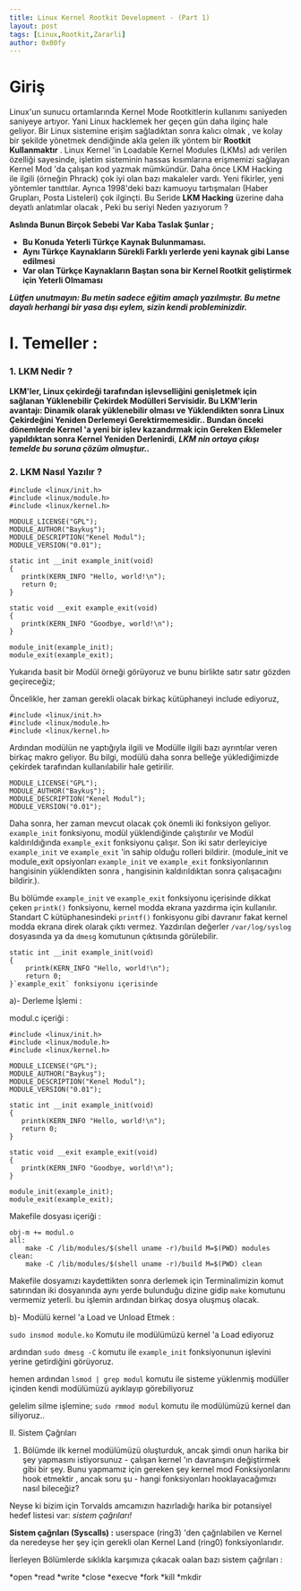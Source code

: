 ```yaml
---
title: Linux Kernel Rootkit Development - (Part 1)
layout: post
tags: [Linux,Rootkit,Zararli]
author: 0x00fy
---
```


# Giriş

Linux'un sunucu ortamlarında Kernel Mode Rootkitlerin kullanımı saniyeden saniyeye artıyor. Yani Linux hacklemek her geçen gün daha ilginç hale geliyor. Bir Linux sistemine erişim sağladıktan sonra kalıcı olmak , ve kolay bir şekilde yönetmek dendiğinde akla gelen ilk yöntem bir **Rootkit Kullanmaktır** . Linux Kernel 'in Loadable Kernel Modules (LKMs) adı verilen özelliği sayesinde, işletim sisteminin hassas kısımlarına erişmemizi sağlayan Kernel Mod 'da çalışan kod yazmak mümkündür. Daha önce LKM Hacking ile ilgili (örneğin Phrack) çok iyi olan bazı makaleler vardı. Yeni fikirler, yeni yöntemler tanıttılar. Ayrıca 1998'deki bazı kamuoyu tartışmaları (Haber Grupları, Posta Listeleri) çok ilginçti.
Bu Seride **LKM Hacking** üzerine daha deyatlı anlatımlar olacak , Peki bu seriyi Neden yazıyorum ?

**Aslında Bunun Birçok Sebebi Var Kaba Taslak Şunlar ;**

* **Bu Konuda Yeterli Türkçe Kaynak Bulunmaması.**
* **Aynı Türkçe Kaynakların Sürekli Farklı yerlerde yeni kaynak gibi Lanse edilmesi**
* **Var olan Türkçe Kaynakların Baştan sona bir Kernel Rootkit geliştirmek için Yeterli Olmaması**

***Lütfen unutmayın: Bu metin sadece eğitim amaçlı yazılmıştır. Bu metne dayalı herhangi bir yasa dışı eylem, sizin kendi probleminizdir.***

# I. Temeller :

### 1. LKM Nedir ?

  **LKM'ler, Linux çekirdeği tarafından işlevselliğini genişletmek için sağlanan Yüklenebilir Çekirdek Modülleri Servisidir. Bu LKM'lerin avantajı: Dinamik olarak yüklenebilir olması ve Yüklendikten sonra Linux Çekirdeğini Yeniden Derlemeyi Gerektirmemesidir.. Bundan önceki dönemlerde Kernel 'a yeni bir işlev kazandırmak için Gereken Eklemeler yapıldıktan sonra Kernel Yeniden Derlenirdi**, ***LKM nin ortaya çıkışı temelde bu soruna çözüm olmuştur..***
  
### 2. LKM Nasıl Yazılır ?   
 
 ```
#include <linux/init.h>
#include <linux/module.h>
#include <linux/kernel.h>

MODULE_LICENSE("GPL");
MODULE_AUTHOR("Baykuş");
MODULE_DESCRIPTION("Kenel Modul");
MODULE_VERSION("0.01");

static int __init example_init(void)
{
    printk(KERN_INFO "Hello, world!\n");
    return 0;
}

static void __exit example_exit(void)
{
    printk(KERN_INFO "Goodbye, world!\n");
}

module_init(example_init);
module_exit(example_exit);
```

Yukarıda basit bir Modül örneği görüyoruz ve bunu birlikte satır satır gözden geçireceğiz;

Öncelikle, her zaman gerekli olacak birkaç kütüphaneyi include ediyoruz, 

 ```
#include <linux/init.h>
#include <linux/module.h>
#include <linux/kernel.h>

 ```
 
 
Ardından modülün ne yaptığıyla ilgili ve Modülle ilgili bazı ayrıntılar veren birkaç makro geliyor. Bu bilgi, modülü daha sonra belleğe yüklediğimizde çekirdek tarafından kullanılabilir hale getirilir.

 ```
MODULE_LICENSE("GPL");
MODULE_AUTHOR("Baykuş");
MODULE_DESCRIPTION("Kenel Modul");
MODULE_VERSION("0.01");

 ```


Daha sonra, her zaman mevcut olacak çok önemli iki fonksiyon geliyor. `example_init` fonksiyonu, modül yüklendiğinde çalıştırılır ve Modül kaldırıldığında `example_exit` fonksiyonu çalışır. Son iki satır derleyiciye `example_init` ve `example_exit` 'in sahip olduğu rolleri bildirir. (module_init ve module_exit opsiyonları `example_init` ve `example_exit` fonksiyonlarının hangisinin yüklendikten sonra , hangisinin kaldırıldıktan sonra çalışacağını bildirir.).


Bu bölümde `example_init` ve `example_exit` fonksiyonu içerisinde dikkat çeken `printk()` fonksiyonu, kernel modda ekrana yazdırma için kullanılır. Standart C kütüphanesindeki `printf()` fonkisyonu gibi davranır fakat kernel modda ekrana direk olarak çıktı vermez. Yazdırılan değerler `/var/log/syslog` dosyasında ya da `dmesg` komutunun çıktısında görülebilir.

```
static int __init example_init(void)
{
    printk(KERN_INFO "Hello, world!\n");
    return 0;
}`example_exit` fonksiyonu içerisinde 
```

   a)- Derleme İşlemi :


modul.c içeriği :

 ```
#include <linux/init.h>
#include <linux/module.h>
#include <linux/kernel.h>

MODULE_LICENSE("GPL");
MODULE_AUTHOR("Baykuş");
MODULE_DESCRIPTION("Kenel Modul");
MODULE_VERSION("0.01");

static int __init example_init(void)
{
    printk(KERN_INFO "Hello, world!\n");
    return 0;
}

static void __exit example_exit(void)
{
    printk(KERN_INFO "Goodbye, world!\n");
}

module_init(example_init);
module_exit(example_exit);
```



Makefile dosyası içeriği :

```
obj-m += modul.o
all:
    make -C /lib/modules/$(shell uname -r)/build M=$(PWD) modules
clean:
    make -C /lib/modules/$(shell uname -r)/build M=$(PWD) clean
```

Makefile dosyamızı kaydettikten sonra derlemek için Terminalimizin komut satırından iki dosyanında aynı yerde bulunduğu dizine gidip `make` komutunu vermemiz yeterli.
bu işlemin ardından birkaç dosya oluşmuş olacak.


   b)- Modülü kernel 'a Load ve Unload Etmek :


`sudo insmod module.ko` Komutu ile modülümüzü kernel 'a Load ediyoruz 

ardından `sudo dmesg -C` komutu ile `example_init` fonksiyonunun işlevini yerine getirdiğini görüyoruz.

hemen ardından `lsmod | grep modul` komutu ile sisteme yüklenmiş modüller içinden kendi modülümüzü ayıklayıp görebiliyoruz

gelelim silme işlemine; `sudo rmmod modul` komutu ile modülümüzü kernel dan siliyoruz..


II. Sistem Çağrıları

1. Bölümde ilk kernel modülümüzü oluşturduk, ancak şimdi onun harika bir şey yapmasını istiyorsunuz - çalışan kernel 'ın davranışını değiştirmek gibi bir şey. Bunu yapmamız için gereken şey kernel mod Fonksiyonlarını hook etmektir , ancak soru şu - hangi fonksiyonları hooklayacağımızı nasıl bileceğiz?

Neyse ki bizim için Torvalds amcamızın hazırladığı harika bir potansiyel hedef listesi var: *sistem çağrıları!*

**Sistem çağrıları (Syscalls) :**  userspace (ring3) 'den çağrılabilen ve Kernel da neredeyse her şey için gerekli olan Kernel Land (ring0) fonksiyonlarıdır.

İlerleyen Bölümlerde sıklıkla karşımıza çıkacak oalan bazı sistem çağrıları :

   *open
   *read
   *write
   *close
   *execve
   *fork
   *kill
   *mkdir








